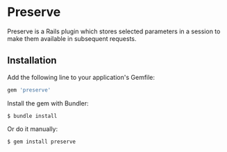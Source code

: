 # Preserve

Preserve is a Rails plugin which stores selected parameters in a session to make them available in subsequent requests.

## Installation

Add the following line to your application's Gemfile:

```ruby
gem 'preserve'
```

Install the gem with Bundler:

```
$ bundle install
```

Or do it manually:

```
$ gem install preserve
```
